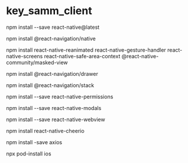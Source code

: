 # key_samm_client


npm install --save react-native@latest 

npm install @react-navigation/native 

npm install react-native-reanimated react-native-gesture-handler react-native-screens react-native-safe-area-context @react-native-community/masked-view

npm install @react-navigation/drawer

npm install @react-navigation/stack 

npm install --save react-native-permissions

npm install --save react-native-modals

npm install --save react-native-webview 

npm install react-native-cheerio

npm install -save axios

npx pod-install ios